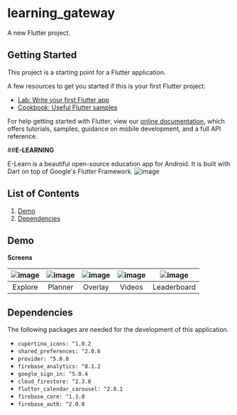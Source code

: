 # learning_gateway

A new Flutter project.

## Getting Started

This project is a starting point for a Flutter application.

A few resources to get you started if this is your first Flutter project:

- [Lab: Write your first Flutter app](https://flutter.dev/docs/get-started/codelab)
- [Cookbook: Useful Flutter samples](https://flutter.dev/docs/cookbook)

For help getting started with Flutter, view our
[online documentation](https://flutter.dev/docs), which offers tutorials,
samples, guidance on mobile development, and a full API reference.


##**E-LEARNING**

E-Learn is a beautiful open-source education app for Android. It is built with Dart on top of Google's Flutter Framework.
![image](https://user-images.githubusercontent.com/84665079/125183634-cddeb200-e235-11eb-92bd-e0e95a853bd4.png)

## List of Contents

1. [Demo](#demo)
2. [Dependencies](#dependencies)

## Demo

**Screens**

|![image](https://user-images.githubusercontent.com/84665079/125183882-6f1a3800-e237-11eb-81ac-a954caf5765b.png) | ![image](https://user-images.githubusercontent.com/84665079/125183902-91ac5100-e237-11eb-8b4e-5824df3c2c72.png) | ![image](https://user-images.githubusercontent.com/84665079/125183930-b4d70080-e237-11eb-9208-9a4b5317c40e.png) | ![image](https://user-images.githubusercontent.com/84665079/125183941-c7e9d080-e237-11eb-88fd-faa127b73b40.png) | ![image](https://user-images.githubusercontent.com/84665079/125183953-d801b000-e237-11eb-9e67-ec225bfed0d6.png) |
| :-------------: | :-------------:  | :-------------:  | :-------------:  | :-------------:  |
|     Explore     |    Planner    |    Overlay     |     Videos       |     Leaderboard     |


## Dependencies

The following packages are needed for the development of this application.

- `cupertino_icons: ^1.0.2`    
- `shared_preferences: ^2.0.6`
- `provider: ^5.0.0`
- `firebase_analytics: ^8.1.2`
- `google_sign_in: ^5.0.4`
- `cloud_firestore: ^2.3.0`
- `flutter_calendar_carousel: ^2.0.1`
- `firebase_core: ^1.3.0`
- `firebase_auth: ^2.0.0`



  
  
